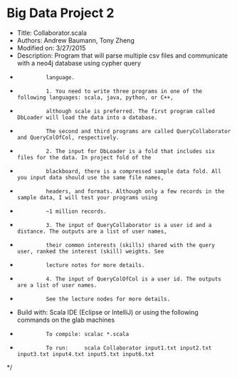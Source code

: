 # Big Data Project 2

 * Title:       Collaborator.scala
 * Authors:     Andrew Baumann, Tony Zheng
 * Modified on: 3/27/2015
 * Description: Program that will parse multiple csv files and communicate with a neo4j database using cypher query
 *              language.
 *              1. You need to write three programs in one of the following languages: scala, java, python, or C++,
 *              although scale is preferred. The first program called DbLoader will load the data into a database.
 *              The second and third programs are called QueryCollaborator and QueryColOfCol, respectively.
 *              2. The input for DbLoader is a fold that includes six files for the data. In project fold of the
 *              blackboard, there is a compressed sample data fold. All you input data should use the same file names,
 *              headers, and formats. Although only a few records in the sample data, I will test your programs using
 *              ~1 million records.
 *              3. The input of QueryCollaborator is a user id and a distance. The outputs are a list of user names,
 *              their common interests (skills) shared with the query user, ranked the interest (skill) weights. See
 *              lecture notes for more details.
 *              4. The input of QueryColOfCol is a user id. The outputs are a list of user names.
 *              See the lecture nodes for more details.
 * Build with:  Scala IDE (Eclipse or IntelliJ) or using the following commands on the glab machines
 *              To compile: scalac *.scala
 *              To run:     scala Collaborator input1.txt input2.txt input3.txt input4.txt input5.txt input6.txt
 */
